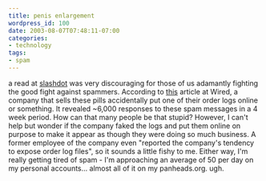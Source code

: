 ```yaml
---
title: penis enlargement
wordpress_id: 100
date: 2003-08-07T07:48:11-07:00
categories:
- technology
tags:
- spam
---
```

a read at [slashdot](http://slashdot.org) was very discouraging for those of us adamantly fighting the good fight
against spammers.  According to [this](http://slashdot.org/article.pl?sid=03/08/06/1831256) article at Wired, a company
that sells these pills accidentally put one of their order logs online or something.  It revealed ~6,000 responses to
these spam messages in a 4 week period.  How can that many people be that stupid?  However, I can't help but wonder if
the company faked the logs and put them online on purpose to make it appear as though they were doing so much business.
A former employee of the company even "reported the company's tendency to expose order log files", so it sounds a little
fishy to me.  Either way, I'm really getting tired of spam - I'm approaching an average of 50 per day on my personal
accounts... almost all of it on my panheads.org.  ugh.
